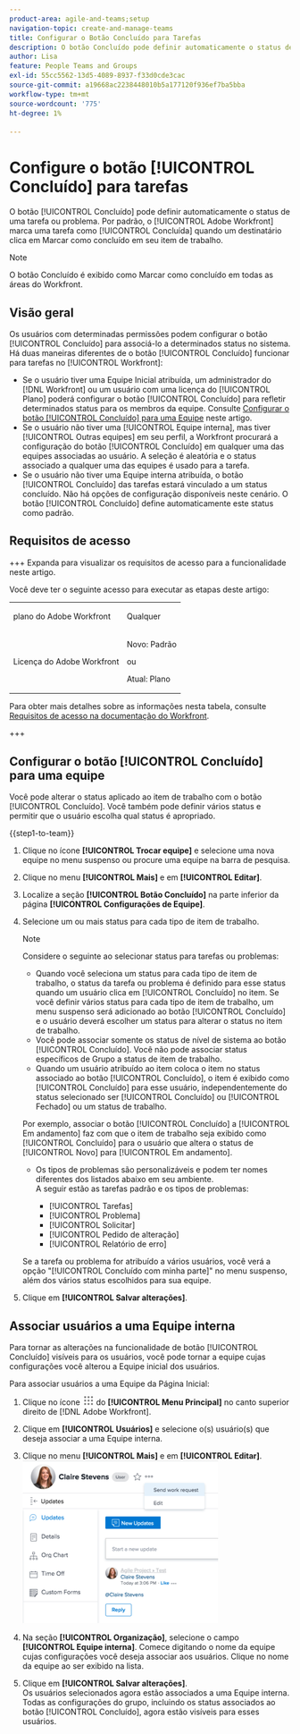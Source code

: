 ```yaml
---
product-area: agile-and-teams;setup
navigation-topic: create-and-manage-teams
title: Configurar o Botão Concluído para Tarefas
description: O botão Concluído pode definir automaticamente o status de uma tarefa ou problema. Por padrão, o Adobe Workfront marca uma tarefa como Concluída quando um destinatário clica em Concluído em seu item de trabalho.
author: Lisa
feature: People Teams and Groups
exl-id: 55cc5562-13d5-4089-8937-f33d0cde3cac
source-git-commit: a19668ac2238448010b5a177120f936ef7ba5bba
workflow-type: tm+mt
source-wordcount: '775'
ht-degree: 1%

---
```


# Configure o botão [!UICONTROL Concluído] para tarefas

O botão [!UICONTROL Concluído] pode definir automaticamente o status de uma tarefa ou problema. Por padrão, o [!UICONTROL Adobe Workfront] marca uma tarefa como [!UICONTROL Concluída] quando um destinatário clica em Marcar como concluído em seu item de trabalho.

>[!NOTE]
>
>O botão Concluído é exibido como Marcar como concluído em todas as áreas do Workfront.

## Visão geral

Os usuários com determinadas permissões podem configurar o botão [!UICONTROL Concluído] para associá-lo a determinados status no sistema. Há duas maneiras diferentes de o botão [!UICONTROL Concluído] funcionar para tarefas no [!UICONTROL Workfront]:

* Se o usuário tiver uma Equipe Inicial atribuída, um administrador do [!DNL Workfront] ou um usuário com uma licença do [!UICONTROL Plano] poderá configurar o botão [!UICONTROL Concluído] para refletir determinados status para os membros da equipe. Consulte [Configurar o botão [!UICONTROL Concluído] para uma Equipe](#configure-the-uicontrol-done-button-for-a-team) neste artigo.
* Se o usuário não tiver uma [!UICONTROL Equipe interna], mas tiver [!UICONTROL Outras equipes] em seu perfil, a Workfront procurará a configuração do botão [!UICONTROL Concluído] em qualquer uma das equipes associadas ao usuário. A seleção é aleatória e o status associado a qualquer uma das equipes é usado para a tarefa.
* Se o usuário não tiver uma Equipe interna atribuída, o botão [!UICONTROL Concluído] das tarefas estará vinculado a um status concluído. Não há opções de configuração disponíveis neste cenário. O botão [!UICONTROL Concluído] define automaticamente este status como padrão.

## Requisitos de acesso

+++ Expanda para visualizar os requisitos de acesso para a funcionalidade neste artigo.

Você deve ter o seguinte acesso para executar as etapas deste artigo:

<table style="table-layout:auto"> 
 <col> 
 <col> 
 <tbody> 
  <tr data-mc-conditions=""> 
   <td role="rowheader"> <p>plano do Adobe Workfront</p> </td> 
   <td>Qualquer</td> 
  </tr> 
  <tr> 
   <td role="rowheader">Licença do Adobe Workfront</td> 
   <td>
   <p>Novo: Padrão</p>
   <p>ou</p>
   <p>Atual: Plano</p></td>
  </tr> 
 </tbody> 
</table>

Para obter mais detalhes sobre as informações nesta tabela, consulte [Requisitos de acesso na documentação do Workfront](/help/quicksilver/administration-and-setup/add-users/access-levels-and-object-permissions/access-level-requirements-in-documentation.md).

+++

## Configurar o botão [!UICONTROL Concluído] para uma equipe

Você pode alterar o status aplicado ao item de trabalho com o botão [!UICONTROL Concluído]. Você também pode definir vários status e permitir que o usuário escolha qual status é apropriado.

{{step1-to-team}}

1. Clique no ícone **[!UICONTROL Trocar equipe]** e selecione uma nova equipe no menu suspenso ou procure uma equipe na barra de pesquisa.
1. Clique no menu **[!UICONTROL Mais]** e em **[!UICONTROL Editar]**.
1. Localize a seção **[!UICONTROL Botão Concluído]** na parte inferior da página **[!UICONTROL Configurações de Equipe]**.

1. Selecione um ou mais status para cada tipo de item de trabalho.

   >[!NOTE]
   >
   >Considere o seguinte ao selecionar status para tarefas ou problemas:
   >
   >* Quando você seleciona um status para cada tipo de item de trabalho, o status da tarefa ou problema é definido para esse status quando um usuário clica em [!UICONTROL Concluído] no item. Se você definir vários status para cada tipo de item de trabalho, um menu suspenso será adicionado ao botão [!UICONTROL Concluído] e o usuário deverá escolher um status para alterar o status no item de trabalho.
   >* Você pode associar somente os status de nível de sistema ao botão [!UICONTROL Concluído]. Você não pode associar status específicos de Grupo a status de item de trabalho.
   >* Quando um usuário atribuído ao item coloca o item no status associado ao botão [!UICONTROL Concluído], o item é exibido como [!UICONTROL Concluído] para esse usuário, independentemente do status selecionado ser [!UICONTROL Concluído] ou [!UICONTROL Fechado] ou um status de trabalho.
   >   
   >   
   >  Por exemplo, associar o botão [!UICONTROL Concluído] a [!UICONTROL Em andamento] faz com que o item de trabalho seja exibido como [!UICONTROL Concluído] para o usuário que altera o status de [!UICONTROL Novo] para [!UICONTROL Em andamento].
   >   
   >* Os tipos de problemas são personalizáveis e podem ter nomes diferentes dos listados abaixo em seu ambiente.\
   >  A seguir estão as tarefas padrão e os tipos de problemas:
   >     
   >   * [!UICONTROL Tarefas]
   >   * [!UICONTROL Problema]
   >   * [!UICONTROL Solicitar]
   >   * [!UICONTROL Pedido de alteração]
   >   * [!UICONTROL Relatório de erro]

   Se a tarefa ou problema for atribuído a vários usuários, você verá a opção &quot;[!UICONTROL Concluído com minha parte]&quot; no menu suspenso, além dos vários status escolhidos para sua equipe.

1. Clique em **[!UICONTROL Salvar alterações]**.

## Associar usuários a uma Equipe interna

Para tornar as alterações na funcionalidade de botão [!UICONTROL Concluído] visíveis para os usuários, você pode tornar a equipe cujas configurações você alterou a Equipe inicial dos usuários.

Para associar usuários a uma Equipe da Página Inicial:

1. Clique no ícone ![](assets/main-menu-icon.png) do **[!UICONTROL Menu Principal]** no canto superior direito de [!DNL Adobe Workfront].

1. Clique em **[!UICONTROL Usuários]** e selecione o(s) usuário(s) que deseja associar a uma Equipe interna.
1. Clique no menu **[!UICONTROL Mais]** e em **[!UICONTROL Editar]**.\
   ![](assets/user-settings-nwe-350x291.png)

1. Na seção **[!UICONTROL Organização]**, selecione o campo **[!UICONTROL Equipe interna]**. Comece digitando o nome da equipe cujas configurações você deseja associar aos usuários. Clique no nome da equipe ao ser exibido na lista.

1. Clique em **[!UICONTROL Salvar alterações]**.\
   Os usuários selecionados agora estão associados a uma Equipe interna.
Todas as configurações do grupo, incluindo os status associados ao botão [!UICONTROL Concluído], agora estão visíveis para esses usuários.
